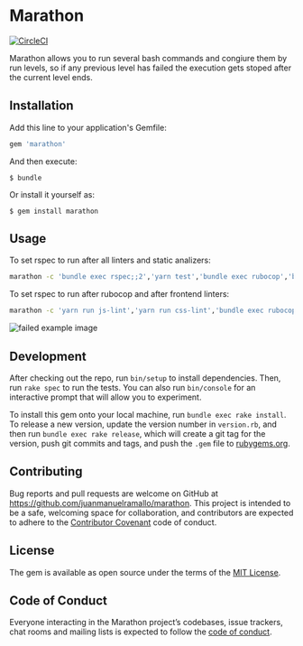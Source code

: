 # Marathon

[![CircleCI](https://circleci.com/gh/juanmanuelramallo/marathon.svg?style=shield)](https://circleci.com/gh/juanmanuelramallo/marathon)

Marathon allows you to run several bash commands and congiure them by run levels, so if any previous level has failed the execution gets stoped after the current level ends.

## Installation

Add this line to your application's Gemfile:

```ruby
gem 'marathon'
```

And then execute:

    $ bundle

Or install it yourself as:

    $ gem install marathon

## Usage

To set rspec to run after all linters and static analizers:
```bash
marathon -c 'bundle exec rspec;;2','yarn test','bundle exec rubocop','bundle exec brakeman','yarn run js-lint','yarn run css-lint'
```

To set rspec to run after rubocop and after frontend linters:
```bash
marathon -c 'yarn run js-lint','yarn run css-lint','bundle exec rubocop;;2','bundle exec rspec;;3'
```

![failed example image](https://i.imgur.com/zCIQCGI.png)

## Development

After checking out the repo, run `bin/setup` to install dependencies. Then, run `rake spec` to run the tests. You can also run `bin/console` for an interactive prompt that will allow you to experiment.

To install this gem onto your local machine, run `bundle exec rake install`. To release a new version, update the version number in `version.rb`, and then run `bundle exec rake release`, which will create a git tag for the version, push git commits and tags, and push the `.gem` file to [rubygems.org](https://rubygems.org).

## Contributing

Bug reports and pull requests are welcome on GitHub at https://github.com/juanmanuelramallo/marathon. This project is intended to be a safe, welcoming space for collaboration, and contributors are expected to adhere to the [Contributor Covenant](http://contributor-covenant.org) code of conduct.

## License

The gem is available as open source under the terms of the [MIT License](https://opensource.org/licenses/MIT).

## Code of Conduct

Everyone interacting in the Marathon project’s codebases, issue trackers, chat rooms and mailing lists is expected to follow the [code of conduct](CODE_OF_CONDUCT.md).
